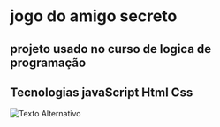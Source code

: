 <h1>jogo do amigo secreto</h1>

<h2>projeto usado no curso de logica de programação</h2>

## Tecnologias javaScript Html Css


![Texto Alternativo](https://images.pexels.com/photos/8819763/pexels-photo-8819763.jpeg?auto=compress&cs=tinysrgb&w=600)
